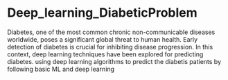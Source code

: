 # Deep_learning_DiabeticProblem
Diabetes, one of the most common chronic non-communicable diseases worldwide, poses a significant global threat to human health. Early detection of diabetes is crucial for inhibiting disease progression. In this context, deep learning techniques have been explored for predicting diabetes.
using deep learning algorithms to predict the diabetis patients by following basic ML and deep learning
